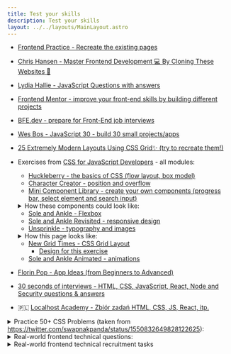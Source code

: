 ```yaml
---
title: Test your skills
description: Test your skills
layout: ../../layouts/MainLayout.astro
---
```


- [Frontend Practice - Recreate the existing pages](https://www.frontendpractice.com/)
- [Chris Hansen - Master Frontend Development 💻 By Cloning These Websites 💯](https://www.dev.to/hyggedev/master-frontend-development-by-cloning-these-websites-1m08)
- [Lydia Hallie - JavaScript Questions with answers](https://github.com/lydiahallie/javascript-questions)
- [Frontend Mentor - improve your front-end skills by building different projects](https://www.frontendmentor.io/)
- [BFE.dev - prepare for Front-End job interviews](https://bigfrontend.dev/)
- [Wes Bos - JavaScript 30 - build 30 small projects/apps](https://javascript30.com/)
- [25 Extremely Modern Layouts Using CSS Grid✨ (try to recreate them!)](https://dev.to/preethi_dev/25-extremely-modern-layouts-using-css-grid-10ek)
- Exercises from [CSS for JavaScript Developers](https://css-for-js.dev/) - all modules:

  - [Huckleberry - the basics of CSS (flow layout, box model)](https://github.com/css-for-js/huckleberry)
  - [Character Creator - position and overflow](https://github.com/css-for-js/character-creator)
  - [Mini Component Library - create your own components (progress bar, select element and search input)](https://github.com/css-for-js/mini-component-library)

  <details>
    <summary>How these components could look like:</summary>

  ![progress bar, select element and search input](/images/css/components.webp)

  </details>

  - [Sole and Ankle - Flexbox](https://github.com/css-for-js/sole-and-ankle)
  - [Sole and Ankle Revisited - responsive design](https://github.com/css-for-js/sole-and-ankle-revisited)
  - [Unsprinkle - typography and images](https://github.com/css-for-js/unsprinkle)

  <details>
    <summary>How this page looks like:</summary>

  ![unsprinkle page](/images/css/unsprinkle.webp)

  </details>

  - [New Grid Times - CSS Grid Layout](https://github.com/css-for-js/new-grid-times)
    - [Design for this exercise](https://www.figma.com/file/BDdNhCeVLye5mFHHxQhkgE/New-Grid-Times?node-id=0%3A1)
  - [Sole and Ankle Animated - animations](https://github.com/css-for-js/sole-and-ankle-animated)

- [Florin Pop - App Ideas (from Beginners to Advanced)](https://github.com/florinpop17/app-ideas)
- [30 seconds of interviews - HTML, CSS, JavaScript, React, Node and Security questions & answers](https://30secondsofinterviews.org/)
- 🇵🇱 [Localhost Academy - Zbiór zadań HTML, CSS, JS, React, itp.](https://github.com/Przemocny/zbior-zadan-html-css-js-react)

<details>
<summary>Practice 50+ CSS Problems (taken from <a href="https://twitter.com/swapnakpanda/status/1550832649828122625">https://twitter.com/swapnakpanda/status/1550832649828122625</a>):</summary>

![css exercise 1/3](/images/css/css_exercises_1_3.webp)
![css exercise 2/3](/images/css/css_exercises_2_3.webp)
![css exercise 3/3](/images/css/css_exercises_3_3.webp)

</details>

<details>
<summary>Real-world frontend technical questions:</summary>

### JavaScript

- How this expression is called?

```js
(function () {
 console.log('Hello!');
})();
```

- What are the differences between JavaScript and other programming languages such as C++ and PHP?
- What are the key differences between `var`, `let` and `const`?
- How do you handle asynchronous requests in JavaScript?
- `const` vs `Object.freeze` - what are differences for arrays and objects?
- Based on this code:

```js
const obj = { nested: {} };

const anotherObj = { ...obj };

obj.nested.a = 1;
```

Does the `a` property will be declared also in `anotherObj` and why? If yes, how you can prevent it?

- How you can iterate through the objects?
- How you would describe hoisting?
- How you would describe array/object mutation? It is a good practice or something to avoid?
- Based on this code:

```js
const result = (flag: boolean) => {
 return new Promise((resolve, reject) => {
  if (flag) {
   resolve('success');
  } else {
   reject('error');
  }
 });
};

const promise = result(true);

promise
 .then((r) => {
  // 1.
  console.log(r);

  return result(false);
 })
 .catch((e) => {
  // 2.
  console.log(e);

  return 'fail';
 })
 .then((r) => {
  // 3.
  console.log(r);

  return result(true);
 })
 .catch((e) => {
  // 4.
  console.log(e);
 });
```

What results will be displayed in console.log's and why?

- Based on this code:

```js
const timeoutAsync = (time) => {
 return new Promise((resolve) => {
  const timeout = setTimeout(() => {
   clearTimeout(timeout);
   resolve(`Timeout resolved after ${time} milliseconds.`);
  }, time);
 });
};

const timeouts = [timeoutAsync(9000), timeoutAsync(5500), timeoutAsync(1000)];

// 1.
timeouts.forEach(async (timeout) => {
 const info = await timeout;
 console.log(info);
});

// 2.
const timeoutsInfos = timeouts.reduce(async (promisedAcc, timeout) => {
 const acc = await promisedAcc;
 const info = await timeout;
 console.log(info);
 acc.push(info);
 return acc;
}, Promise.resolve([]));

// 3.
for await (const info of timeouts) {
 console.log(info);
}
```

What will be differences between those iterators? In which order the timeouts will be resolved and why?

- What are types of storages in browser?
- What will be result of `{} === {}` and why?
- Based on this code:

```js
const arr = [7, 1, 4, 3, 2];

for (const elem of arr) {
 setTimeout(() => console.log(elem), elem);
}
```

In which order will be the logs displayed and why?

### TypeScript

- What are differences between `type` and `interface`?
- How you can validate a data structure without using the third party validation library?
- Which access modifiers allow property to be accessible only within the class?

## React

- What is props?
- Why you have to use `className` attribute instead of `class`?
- What will happen when a component in React component tree throws an error?
- What are the rules of the React Hooks?
- Given this following state:

```js
{
  id: 0,
  name: 'John',
  detailedInfo: {
    age: 30,
    address: '123 Main St',
  }
}
```

what is the correct way to increment the age?

- What is React Fragment and how they work?
- Given this code:

```js
const names = ['John', 'Jane', 'Mary', 'Bob'];

function RandomName() {
 const [name, setName] = useState(name.at(0));
 const changeName = () => {
  const randomNameIndex = Math.floor(Math.random() * names.length);
  setName(names[randomNameIndex]);
 };

 return (
  <div>
   <p>Current name: {name}</p>
   <p>Previous name: {prevName}</p>
   <button onClick={changeName}>Change name</button>
  </div>
 );
}
```

How you can store the `prevName` value, so that it holds the previous value of `name` and is displayed properly in React?

- Which data structures cannot be rendered in React?
- What is `React.memo` and when you should use it?
- When do you use the `useCallback` hook and `React.memo`?
- Which methods of class components is combined the `useEffect` hook?
- What hooks do you know and explain how do you use them?

## CSS

- What are the ways to center the container with two boxes?
- What is the difference between `em` and `rem`?

### Other questions

- Do you know what is microfrontends?
- Do you know any patterns from functional programming?
- Since I mentioned this paradigm, based on this code:

```ts
import { interval, OperatorFunction } from 'rxjs';
import { take, map, filter } from 'rxjs/operators';

const curry: (n: number) => (num: number) => number = (n) => {
 return (num) => {
  return num * n;
 };
};

const operator = (n: number): OperatorFunction<number, number> => {
 return map((number: number) => number * n);
};

const increaseByOne = (n: number): number => n + 1;

const number$ = interval(1000).pipe(map(increaseByOne));
const obser1$ = number$.pipe(take(3));
const obser2$ = number$.pipe(
 take(4),
 map((n: number): string => `Hello ${'!'.repeat(n - 1)}`)
);
const obser3$ = number$.pipe(take(5), map(curry(2)));
const obser4$ = number$.pipe(
 take(4),
 filter((n: number) => n !== 3),
 operator(10)
);

obser1$.subscribe((value: number) => {
 // 1.
 console.log(value);
});

obser2$.subscribe((value: string) => {
 // 2.
 console.log(value);
});

obser3$.subscribe((value: number) => {
 // 3.
 console.log(value);
});

obser4$.subscribe((value: number) => {
 // 4.
 console.log(value);
});
```

What values will be console.log'ed from observables and why?

- What do you think about testing, how are you doing it and what exactly you are testing?
- Can you mention a few design patterns and how you can apply them?
- Can you explain what is TDD, BDD and DDD? What are differences between them?
- What are types of methods in REST API?

</details>

<details>
<summary>Real-world frontend technical recruitment tasks</summary>

1. Internship recruitment task

- Create the function to calculate the balance in a specific category within the specified time period.

```js
function getBalanceByCategoryInPeriod(
 transactionsList,
 category,
 startTime,
 endTime
) {
 // ...
}
```

Parameters:

- transactionsList: array of transactions
- category: string
- start time: Date
- end time: Date

Transaction object looks like this:

```js
{
  id: 123,
  sourceAccount: 'my_account',
  targetAccount: 'coffee_shop',
  amount: -30,
  category: 'eating_out',
  time: '2018-03-12T12:34:00Z'
}
```

- Create the function to find duplicated transactions.

Sometimes when a customer gets charged, a duplicate transaction is created.
We need to find those transactions so that they can be dealt with.
Everything about the transaction should be identical, except the transaction id and the time at which it occurred,
as there can be up to a minute delay.

```js
function findDuplicateTransactions(transactions) {
 // ...
}
```

Parameters:

- transactions: array of transactions

Find all transactions that have the same sourceAccount, targetAccount, category, amount,
and the time difference between each consecutive transaction is less than 1 minute.

You can assume that all parameters will always be present and valid.
However, the incoming transactions are not guaranteed to be in any particular order.

List of all the duplicate transaction groups, ordered by time ascending (nested array of transactions).
The groups should be sorted in ascending order of the first transaction in the group.

Example:

Input:

```js
[
 {
  id: 3,
  sourceAccount: 'A',
  targetAccount: 'B',
  amount: 100,
  category: 'eating_out',
  time: '2018-03-02T10:34:30.000Z',
 },
 {
  id: 1,
  sourceAccount: 'A',
  targetAccount: 'B',
  amount: 100,
  category: 'eating_out',
  time: '2018-03-02T10:33:00.000Z',
 },
 {
  id: 6,
  sourceAccount: 'A',
  targetAccount: 'C',
  amount: 250,
  category: 'other',
  time: '2018-03-02T10:33:05.000Z',
 },
 {
  id: 4,
  sourceAccount: 'A',
  targetAccount: 'B',
  amount: 100,
  category: 'eating_out',
  time: '2018-03-02T10:36:00.000Z',
 },
 {
  id: 2,
  sourceAccount: 'A',
  targetAccount: 'B',
  amount: 100,
  category: 'eating_out',
  time: '2018-03-02T10:33:50.000Z',
 },
 {
  id: 5,
  sourceAccount: 'A',
  targetAccount: 'C',
  amount: 250,
  category: 'other',
  time: '2018-03-02T10:33:00.000Z',
 },
];
```

Output:

```js
[
 [
  {
   id: 1,
   sourceAccount: 'A',
   targetAccount: 'B',
   amount: 100,
   category: 'eating_out',
   time: '2018-03-02T10:33:00.000Z',
  },
  {
   id: 2,
   sourceAccount: 'A',
   targetAccount: 'B',
   amount: 100,
   category: 'eating_out',
   time: '2018-03-02T10:33:50.000Z',
  },
  {
   id: 3,
   sourceAccount: 'A',
   targetAccount: 'B',
   amount: 100,
   category: 'eating_out',
   time: '2018-03-02T10:34:30.000Z',
  },
 ],
 [
  {
   id: 5,
   sourceAccount: 'A',
   targetAccount: 'C',
   amount: 250,
   category: 'other',
   time: '2018-03-02T10:33:00.000Z',
  },
  {
   id: 6,
   sourceAccount: 'A',
   targetAccount: 'C',
   amount: 250,
   category: 'other',
   time: '2018-03-02T10:33:05.000Z',
  },
 ],
];
```

2. Create e-commerce app using the included design (only for desktop).

Essentials:

- Has to use Gatsby.js (or any other SSG framework)
- Has to be pixel perfect.
- Use SCSS/SASS.
- Make the sliders animations (carousel).
- Recreate the hover effect.
- Upload it to GitHub.
- Use Bootstrap.
- App should be responsive.

Optional:

- Add the lightbox (create it yourself or use the NPM package), which opens, when clicked the image. Must have the option to move between the images (via the arrows).
- Add a bar under the slide that marks the countdown time until the next slide is shown. It is supposed to be animated, and when it reaches 100% it shows the next slide.
- Deploy the app on GitHub Pages / Netlify / Vercel / etc.
- Connect the WordPress to Gatsby and send the contact form data to it.
- Adding your own animations.
- Create a sub-page of the article, the content of which will be downloaded from wordpress. The look of this page is up to you, but put great emphasis on aesthetics.

Pay attention to the file structure.
Folders or components properly laid out. It will be an added advantage to pay attention to such elements as page loading speed, optimization of images, use of lazy loading, etc.

As a design you can use:

- <https://dribbble.com/shots/15389208-Antic-Decoration-Landing-Page>
- <https://dribbble.com/shots/15182337-BoConcept-e-Commerce-Slider>

3. GitHub Issues App

Essentials:

- Use GitHub API - either the REST API or GraphQL API.
- Use TypeScript.
- Take care of code quality and clean code.
- Use any JavaScript framework.

Features:

- App should search GitHub issues by username and repository name.
- App should have search bar, results list and number of results.
- On default it should display the default GitHub issues list response.
- While searching, the app should display the loading indicator.
- While searching, the result list should display the result of the search.
- It should search and display users and repositories together.
- The results should be sorted by ID.
- Pagination is optional.
- The app should be responsive.
- When the user is clicked, it should display in another view the username, nickname, followers count, following count, stars count and their avatar.
- When the repo is clicked, then nothing happens.

3. Yet another variation of GitHub Issues App.

Essentials:

- Use GitHub API - either the REST API or GraphQL API.
- Select any repo, which it should fetch the issues, ie. <https://github.com/facebook/react>
- You can use any third-party libraries.
- Take care of code quality and clean code.
- Use any architecture.
- App should be responsive.

Features:

- Load and display the last 10 issues.
- Implement the infinite scroll - when scrolled to the bottom, the app should fetch the next 5 issues.
- Each "tile" should have a title, issue number and creation date.
- When clicked, it should display the title, issue number, it's status (open/closed), creation date and it's body.
- It should also display the issue rate counter (like on Stack Overflow) and have to possibility to increse/decrease it.
- When the count is below `-99` or above `99`, it should display `99!!`, otherwise it should display the count.
- The count should be saved somewhere and still be available when the app is reloaded and the same issue will be open.

Optional:

- Local search engine.
- Animations and transitions.

4. Create the part of e-commerce app.

- Use this API: <https://jsonplaceholder.typicode.com/photos>
- Has to be pixel perfect.
- You can use Bootstrap, Material Design or any other component library.
- App should be responsive.
- TypeScript is recommended, but still optional.

Main page:

- Load and display all products.
- On navbar:
  - Search bar should filter the products by title.
  - Next to search bar it should have two checkboxes - active and promo, that are acting as filters.
  - Next to checkboxes it should have the Log In button - when clicked it should redirect to the login page.
- Working pagination in certain way:
  - When all pages are: n > 6
    - When user is on the first or second page:
      - 1,2,3 ... n-2, n-1, n
    - When user is on third page:
      - 2,3,4 ... n-2, n-1, n
  - When all pages are: n < 6
    - Present all pages like this:
      - 1,2,3,4,5,6
- Handle the situation, when it couldn't find the products.

Login page:

- The only login and password that is valid is "admin" and "admin123!".
- The "Forgot password" should do nothing.
- Handle the situation, when the login or password is incorrect.
- When the login is successful, it should redirect to the main page.
- The Log in button is changed to the avatar icon - when clicked, it should display the dropdown with the "Log out" option.
- When logout, the avatar icon is changed to the "Log in" button.
- The log in should be persistant, even after the page is closed.

Optional:

- Write the unit tests.
- Write the e2e tests.

As a design you can use:

- <https://dribbble.com/shots/15389208-Antic-Decoration-Landing-Page>
- <https://dribbble.com/shots/15117860-Syncrhomedics-Reference-Page>
- <https://dribbble.com/shots/16634976-eCommerce-Cosmetic-Web-design>

5. Live-coding problem #1 - issue with too much rerendering of the same component (look at the console)
   (you have to do something with memoization inside of the App component)
   <https://jsfiddle.net/mdh2c7xg/>#

6. [Live-coding problem #2 - how to fetch user from the GitHub API?](https://jsfiddle.net/dn8rqksL/)

</details>
